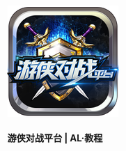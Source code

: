 <img src="./pkali213.png" style="text-align:center;">

##                                                                            游侠对战平台 | AL·教程
